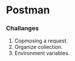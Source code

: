# Postman 

### Challanges

1. Copmosing a request.
2. Organize collection.
3. Environment variables.
  